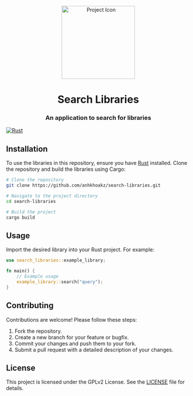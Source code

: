 <div style="text-align: center">

<p><img src="https://i.imgur.com/N0ad6Az.png" width="200" alt="Project Icon"></p>

# Search Libraries
### An application to search for libraries

</div>

[![Rust](https://github.com/anhkhoakz/search-libraries/actions/workflows/rust.yml/badge.svg)](https://github.com/anhkhoakz/search-libraries/actions/workflows/rust.yml)

## Installation

To use the libraries in this repository, ensure you have [Rust](https://www.rust-lang.org/) installed. Clone the repository and build the libraries using Cargo:

```bash
# Clone the repository
git clone https://github.com/anhkhoakz/search-libraries.git

# Navigate to the project directory
cd search-libraries

# Build the project
cargo build
```

## Usage

Import the desired library into your Rust project. For example:

```rust
use search_libraries::example_library;

fn main() {
    // Example usage
    example_library::search("query");
}
```

## Contributing

Contributions are welcome! Please follow these steps:

1. Fork the repository.
2. Create a new branch for your feature or bugfix.
3. Commit your changes and push them to your fork.
4. Submit a pull request with a detailed description of your changes.

## License

This project is licensed under the GPLv2 License. See the [LICENSE](LICENSE) file for details.
